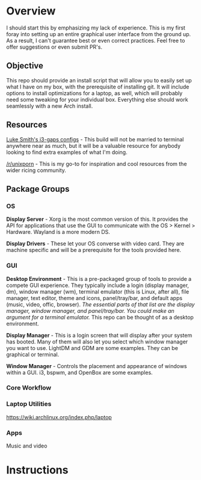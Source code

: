 # Overview

I should start this by emphasizing my lack of experience. This is my first foray into setting up an entire graphical user interface from the ground up. As a result, I can't guarantee best or even correct practices. Feel free to offer suggestions or even submit PR's.

## Objective

This repo should provide an install script that will allow you to easily set up what I have on my box, with the prerequisite of installing git. It will include options to install optimizations for a laptop, as well, which will probably need some tweaking for your individual box. Everything else should work seamlessly with a new Arch install.

## Resources

[Luke Smith's i3-gaps configs](https://github.com/LukeSmithxyz/voidrice) - This build will not be married to terminal anywhere near as much, but it will be a valuable resource for anybody looking to find extra examples of what I'm doing.

[/r/unixporn](https://www.reddit.com/r/unixporn/) - This is my go-to for inspiration and cool resources from the wider ricing community.

## Package Groups

### OS

**Display Server** - Xorg is the most common version of this. It provides the API for applications that use the GUI to communicate with the OS > Kernel > Hardware. Wayland is a more modern DS.

**Display Drivers** - These let your OS converse with video card. They are machine specific and will be a prerequisite for the tools provided here.

### GUI

**Desktop Environment** - This is a pre-packaged group of tools to provide a compete GUI experience. They typically include a login (display manager, dm), window manager (wm), terminal emulator (this is Linux, after all), file manager, text editor, theme and icons, panel/tray/bar, and default apps (music, video, offic, browser). *The essential parts of that list are the display manager, window manager, and panel/tray/bar. You could make an argument for a terminal emulator.* This repo can be thought of as a desktop environment.

**Display Manager** - This is a login screen that will display after your system has booted. Many of them will also let you select which window manager you want to use. LightDM and GDM are some examples. They can be graphical or terminal.

**Window Manager** - Controls the placement and appearance of windows within a GUI. i3, bspwm, and OpenBox are some examples.

### Core Workflow

### Laptop Utilities

https://wiki.archlinux.org/index.php/laptop

### Apps

Music and video

# Instructions
